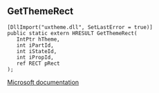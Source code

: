## GetThemeRect

```
[DllImport("uxtheme.dll", SetLastError = true)]
public static extern HRESULT GetThemeRect(
   IntPtr hTheme,
   int iPartId,
   int iStateId,
   int iPropId,
   ref RECT pRect
);
```

[Microsoft documentation](https://docs.microsoft.com/en-us/windows/win32/api/uxtheme/nf-uxtheme-getthemerect)

